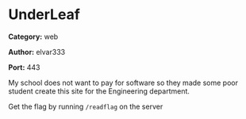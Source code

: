 # UnderLeaf
**Category:** web

**Author:** elvar333

**Port:** 443

My school does not want to pay for software so they made 
some poor student create this site for the Engineering department.

Get the flag by running `/readflag` on the server
